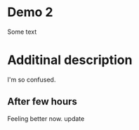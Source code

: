 # Demo 2

Some text

# Additinal description

I'm so confused.

## After few hours

Feeling better now.
update
